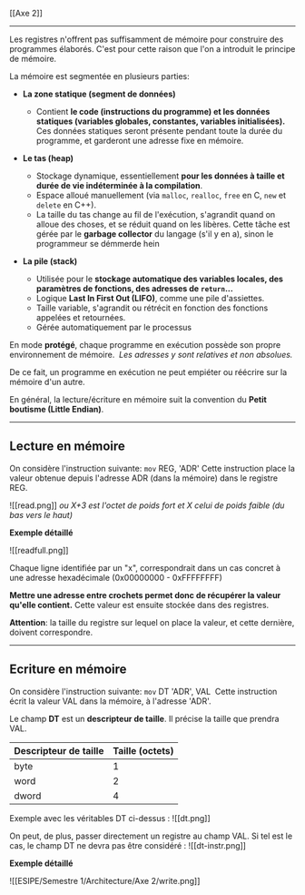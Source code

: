 [[Axe 2]]
****

Les registres n'offrent pas suffisamment de mémoire pour construire des programmes élaborés. C'est pour cette raison que l'on a introduit le principe de mémoire.

La mémoire est segmentée en plusieurs parties: 
- **La zone statique (segment de données)**
	- Contient **le code (instructions du programme) et les données statiques (variables globales, constantes, variables initialisées).**
	Ces données statiques seront présente pendant toute la durée du programme, et garderont une adresse fixe en mémoire.

- **Le tas (heap)**
	- Stockage dynamique, essentiellement **pour les données à taille et durée de vie indéterminée à la compilation**. 
	- Espace alloué manuellement (via `malloc`, `realloc`, `free` en C, `new` et `delete` en C++).
	- La taille du tas change au fil de l'exécution, s'agrandit quand on alloue des choses, et se réduit quand on les libères. Cette tâche est gérée par le **garbage collector** du langage (s'il y en a), sinon le programmeur se démmerde hein 

- **La pile (stack)**
	- Utilisée pour le **stockage automatique des variables locales, des paramètres de fonctions, des adresses de `return`...**
	- Logique **Last In First Out (LIFO)**, comme une pile d'assiettes.
	- Taille variable, s'agrandit ou rétrécit en fonction des fonctions appelées et retournées.
	- Gérée automatiquement par le processus


En mode **protégé**, chaque programme en exécution possède son propre environnement de mémoire. 
	*Les adresses y sont relatives et non absolues.*

De ce fait, un programme en exécution ne peut empiéter ou réécrire sur la mémoire d'un autre.

En général, la lecture/écriture en mémoire suit la convention du **Petit boutisme (Little Endian)**.


****
## Lecture en mémoire

On considère l'instruction suivante: 
	`mov` REG, 'ADR'
Cette instruction place la valeur obtenue depuis l'adresse ADR (dans la mémoire) dans le registre REG.

![[read.png]]
	*ou X+3 est l'octet de poids fort et X celui de poids faible (du bas vers le haut)*


**Exemple détaillé**

![[readfull.png]]

Chaque ligne identifiée par un "x", correspondrait dans un cas concret à une adresse hexadécimale (0x00000000 - 0xFFFFFFFF) 

**Mettre une adresse entre crochets permet donc de récupérer la valeur qu'elle contient.**
Cette valeur est ensuite stockée dans des registres. 

**Attention**: la taille du registre sur lequel on place la valeur, et cette dernière, doivent correspondre.

****
## Ecriture en mémoire

On considère l'instruction suivante: 
	`mov` DT 'ADR', VAL 
Cette instruction écrit la valeur VAL dans la mémoire, à l'adresse 'ADR'. 


Le champ **DT** est un **descripteur de taille**. Il précise la taille que prendra VAL.

| Descripteur de taille | Taille (octets) |
| --------------------- | --------------- |
| byte                  | 1               |
| word                  | 2               |
| dword                 | 4               |

Exemple avec les véritables DT ci-dessus :
![[dt.png]]

On peut, de plus, passer directement un registre au champ VAL. Si tel est le cas, le champ DT ne devra pas être considéré :
![[dt-instr.png]]


**Exemple détaillé**

![[ESIPE/Semestre 1/Architecture/Axe 2/write.png]]

